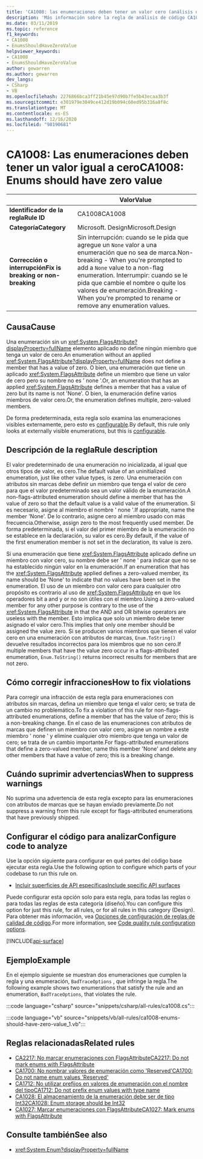 ```yaml
---
title: 'CA1008: las enumeraciones deben tener un valor cero (análisis de código)'
description: 'Más información sobre la regla de análisis de código CA1008: las enumeraciones deben tener un valor cero'
ms.date: 03/11/2019
ms.topic: reference
f1_keywords:
- CA1008
- EnumsShouldHaveZeroValue
helpviewer_keywords:
- CA1008
- EnumsShouldHaveZeroValue
author: gewarren
ms.author: gewarren
dev_langs:
- CSharp
- VB
ms.openlocfilehash: 2276866bca3ff21b45e97d90b7fe5b43ecaa3b3f
ms.sourcegitcommit: e301979e3049ce412d19b094c60ed95b316a8f8c
ms.translationtype: MT
ms.contentlocale: es-ES
ms.lasthandoff: 12/16/2020
ms.locfileid: "98190681"
---
```

# <a name="ca1008-enums-should-have-zero-value"></a><span data-ttu-id="f4db1-103">CA1008: Las enumeraciones deben tener un valor igual a cero</span><span class="sxs-lookup"><span data-stu-id="f4db1-103">CA1008: Enums should have zero value</span></span>

| | <span data-ttu-id="f4db1-104">Valor</span><span class="sxs-lookup"><span data-stu-id="f4db1-104">Value</span></span> |
|-|-|
| <span data-ttu-id="f4db1-105">**Identificador de la regla**</span><span class="sxs-lookup"><span data-stu-id="f4db1-105">**Rule ID**</span></span> |<span data-ttu-id="f4db1-106">CA1008</span><span class="sxs-lookup"><span data-stu-id="f4db1-106">CA1008</span></span>|
| <span data-ttu-id="f4db1-107">**Categoría**</span><span class="sxs-lookup"><span data-stu-id="f4db1-107">**Category**</span></span> |<span data-ttu-id="f4db1-108">Microsoft. Design</span><span class="sxs-lookup"><span data-stu-id="f4db1-108">Microsoft.Design</span></span>|
| <span data-ttu-id="f4db1-109">**Corrección o interrupción**</span><span class="sxs-lookup"><span data-stu-id="f4db1-109">**Fix is breaking or non-breaking**</span></span> |<span data-ttu-id="f4db1-110">Sin interrupción: cuando se le pida que agregue un `None` valor a una enumeración que no sea de marca.</span><span class="sxs-lookup"><span data-stu-id="f4db1-110">Non-breaking - When you're prompted to add a `None` value to a non-flag enumeration.</span></span> <span data-ttu-id="f4db1-111">Interrumpir: cuando se le pida que cambie el nombre o quite los valores de enumeración.</span><span class="sxs-lookup"><span data-stu-id="f4db1-111">Breaking - When you're prompted to rename or remove any enumeration values.</span></span>|

## <a name="cause"></a><span data-ttu-id="f4db1-112">Causa</span><span class="sxs-lookup"><span data-stu-id="f4db1-112">Cause</span></span>

<span data-ttu-id="f4db1-113">Una enumeración sin un <xref:System.FlagsAttribute?displayProperty=fullName> elemento aplicado no define ningún miembro que tenga un valor de cero.</span><span class="sxs-lookup"><span data-stu-id="f4db1-113">An enumeration without an applied <xref:System.FlagsAttribute?displayProperty=fullName> does not define a member that has a value of zero.</span></span> <span data-ttu-id="f4db1-114">O bien, una enumeración que tiene un aplicado <xref:System.FlagsAttribute> define un miembro que tiene un valor de cero pero su nombre no es ' none '.</span><span class="sxs-lookup"><span data-stu-id="f4db1-114">Or, an enumeration that has an applied <xref:System.FlagsAttribute> defines a member that has a value of zero but its name is not 'None'.</span></span> <span data-ttu-id="f4db1-115">O bien, la enumeración define varios miembros de valor cero.</span><span class="sxs-lookup"><span data-stu-id="f4db1-115">Or, the enumeration defines multiple, zero-valued members.</span></span>

<span data-ttu-id="f4db1-116">De forma predeterminada, esta regla solo examina las enumeraciones visibles externamente, pero esto es [configurable](#configure-code-to-analyze).</span><span class="sxs-lookup"><span data-stu-id="f4db1-116">By default, this rule only looks at externally visible enumerations, but this is [configurable](#configure-code-to-analyze).</span></span>

## <a name="rule-description"></a><span data-ttu-id="f4db1-117">Descripción de la regla</span><span class="sxs-lookup"><span data-stu-id="f4db1-117">Rule description</span></span>

<span data-ttu-id="f4db1-118">El valor predeterminado de una enumeración no inicializada, al igual que otros tipos de valor, es cero.</span><span class="sxs-lookup"><span data-stu-id="f4db1-118">The default value of an uninitialized enumeration, just like other value types, is zero.</span></span> <span data-ttu-id="f4db1-119">Una enumeración con atributos sin marcas debe definir un miembro que tenga el valor de cero para que el valor predeterminado sea un valor válido de la enumeración.</span><span class="sxs-lookup"><span data-stu-id="f4db1-119">A non-flags-attributed enumeration should define a member that has the value of zero so that the default value is a valid value of the enumeration.</span></span> <span data-ttu-id="f4db1-120">Si es necesario, asigne al miembro el nombre ' none '.</span><span class="sxs-lookup"><span data-stu-id="f4db1-120">If appropriate, name the member 'None'.</span></span> <span data-ttu-id="f4db1-121">De lo contrario, asigne cero al miembro usado con más frecuencia.</span><span class="sxs-lookup"><span data-stu-id="f4db1-121">Otherwise, assign zero to the most frequently used member.</span></span> <span data-ttu-id="f4db1-122">De forma predeterminada, si el valor del primer miembro de la enumeración no se establece en la declaración, su valor es cero.</span><span class="sxs-lookup"><span data-stu-id="f4db1-122">By default, if the value of the first enumeration member is not set in the declaration, its value is zero.</span></span>

<span data-ttu-id="f4db1-123">Si una enumeración que tiene <xref:System.FlagsAttribute> aplicado define un miembro con valor cero, su nombre debe ser ' none ' para indicar que no se ha establecido ningún valor en la enumeración.</span><span class="sxs-lookup"><span data-stu-id="f4db1-123">If an enumeration that has the <xref:System.FlagsAttribute> applied defines a zero-valued member, its name should be 'None' to indicate that no values have been set in the enumeration.</span></span> <span data-ttu-id="f4db1-124">El uso de un miembro con valor cero para cualquier otro propósito es contrario al uso de <xref:System.FlagsAttribute> en que los operadores bit a and y or no son útiles con el miembro.</span><span class="sxs-lookup"><span data-stu-id="f4db1-124">Using a zero-valued member for any other purpose is contrary to the use of the <xref:System.FlagsAttribute> in that the AND and OR bitwise operators are useless with the member.</span></span> <span data-ttu-id="f4db1-125">Esto implica que solo un miembro debe tener asignado el valor cero.</span><span class="sxs-lookup"><span data-stu-id="f4db1-125">This implies that only one member should be assigned the value zero.</span></span> <span data-ttu-id="f4db1-126">Si se producen varios miembros que tienen el valor cero en una enumeración con atributos de marcas, `Enum.ToString()` devuelve resultados incorrectos para los miembros que no son cero.</span><span class="sxs-lookup"><span data-stu-id="f4db1-126">If multiple members that have the value zero occur in a flags-attributed enumeration, `Enum.ToString()` returns incorrect results for members that are not zero.</span></span>

## <a name="how-to-fix-violations"></a><span data-ttu-id="f4db1-127">Cómo corregir infracciones</span><span class="sxs-lookup"><span data-stu-id="f4db1-127">How to fix violations</span></span>

<span data-ttu-id="f4db1-128">Para corregir una infracción de esta regla para enumeraciones con atributos sin marcas, defina un miembro que tenga el valor cero; se trata de un cambio no problemático.</span><span class="sxs-lookup"><span data-stu-id="f4db1-128">To fix a violation of this rule for non-flags-attributed enumerations, define a member that has the value of zero; this is a non-breaking change.</span></span> <span data-ttu-id="f4db1-129">En el caso de las enumeraciones con atributos de marcas que definen un miembro con valor cero, asigne un nombre a este miembro ' none ' y elimine cualquier otro miembro que tenga un valor de cero; se trata de un cambio importante.</span><span class="sxs-lookup"><span data-stu-id="f4db1-129">For flags-attributed enumerations that define a zero-valued member, name this member 'None' and delete any other members that have a value of zero; this is a breaking change.</span></span>

## <a name="when-to-suppress-warnings"></a><span data-ttu-id="f4db1-130">Cuándo suprimir advertencias</span><span class="sxs-lookup"><span data-stu-id="f4db1-130">When to suppress warnings</span></span>

<span data-ttu-id="f4db1-131">No suprima una advertencia de esta regla excepto para las enumeraciones con atributos de marcas que se hayan enviado previamente.</span><span class="sxs-lookup"><span data-stu-id="f4db1-131">Do not suppress a warning from this rule except for flags-attributed enumerations that have previously shipped.</span></span>

## <a name="configure-code-to-analyze"></a><span data-ttu-id="f4db1-132">Configurar el código para analizar</span><span class="sxs-lookup"><span data-stu-id="f4db1-132">Configure code to analyze</span></span>

<span data-ttu-id="f4db1-133">Use la opción siguiente para configurar en qué partes del código base ejecutar esta regla.</span><span class="sxs-lookup"><span data-stu-id="f4db1-133">Use the following option to configure which parts of your codebase to run this rule on.</span></span>

- [<span data-ttu-id="f4db1-134">Incluir superficies de API específicas</span><span class="sxs-lookup"><span data-stu-id="f4db1-134">Include specific API surfaces</span></span>](#include-specific-api-surfaces)

<span data-ttu-id="f4db1-135">Puede configurar esta opción solo para esta regla, para todas las reglas o para todas las reglas de esta categoría (diseño).</span><span class="sxs-lookup"><span data-stu-id="f4db1-135">You can configure this option for just this rule, for all rules, or for all rules in this category (Design).</span></span> <span data-ttu-id="f4db1-136">Para obtener más información, vea [Opciones de configuración de reglas de calidad de código](../code-quality-rule-options.md).</span><span class="sxs-lookup"><span data-stu-id="f4db1-136">For more information, see [Code quality rule configuration options](../code-quality-rule-options.md).</span></span>

[!INCLUDE[api-surface](~/includes/code-analysis/api-surface.md)]

## <a name="example"></a><span data-ttu-id="f4db1-137">Ejemplo</span><span class="sxs-lookup"><span data-stu-id="f4db1-137">Example</span></span>

<span data-ttu-id="f4db1-138">En el ejemplo siguiente se muestran dos enumeraciones que cumplen la regla y una enumeración, `BadTraceOptions` , que infringe la regla.</span><span class="sxs-lookup"><span data-stu-id="f4db1-138">The following example shows two enumerations that satisfy the rule and an enumeration, `BadTraceOptions`, that violates the rule.</span></span>

:::code language="csharp" source="snippets/csharp/all-rules/ca1008.cs":::

:::code language="vb" source="snippets/vb/all-rules/ca1008-enums-should-have-zero-value_1.vb":::

## <a name="related-rules"></a><span data-ttu-id="f4db1-139">Reglas relacionadas</span><span class="sxs-lookup"><span data-stu-id="f4db1-139">Related rules</span></span>

- [<span data-ttu-id="f4db1-140">CA2217: No marcar enumeraciones con FlagsAttribute</span><span class="sxs-lookup"><span data-stu-id="f4db1-140">CA2217: Do not mark enums with FlagsAttribute</span></span>](ca2217.md)
- [<span data-ttu-id="f4db1-141">CA1700: No nombrar valores de enumeración como 'Reserved'</span><span class="sxs-lookup"><span data-stu-id="f4db1-141">CA1700: Do not name enum values 'Reserved'</span></span>](ca1700.md)
- [<span data-ttu-id="f4db1-142">CA1712: No utilizar prefijos en valores de enumeración con el nombre del tipo</span><span class="sxs-lookup"><span data-stu-id="f4db1-142">CA1712: Do not prefix enum values with type name</span></span>](ca1712.md)
- [<span data-ttu-id="f4db1-143">CA1028: El almacenamiento de la enumeración debe ser de tipo Int32</span><span class="sxs-lookup"><span data-stu-id="f4db1-143">CA1028: Enum storage should be Int32</span></span>](ca1028.md)
- [<span data-ttu-id="f4db1-144">CA1027: Marcar enumeraciones con FlagsAttribute</span><span class="sxs-lookup"><span data-stu-id="f4db1-144">CA1027: Mark enums with FlagsAttribute</span></span>](ca1027.md)

## <a name="see-also"></a><span data-ttu-id="f4db1-145">Consulte también</span><span class="sxs-lookup"><span data-stu-id="f4db1-145">See also</span></span>

- <xref:System.Enum?displayProperty=fullName>
